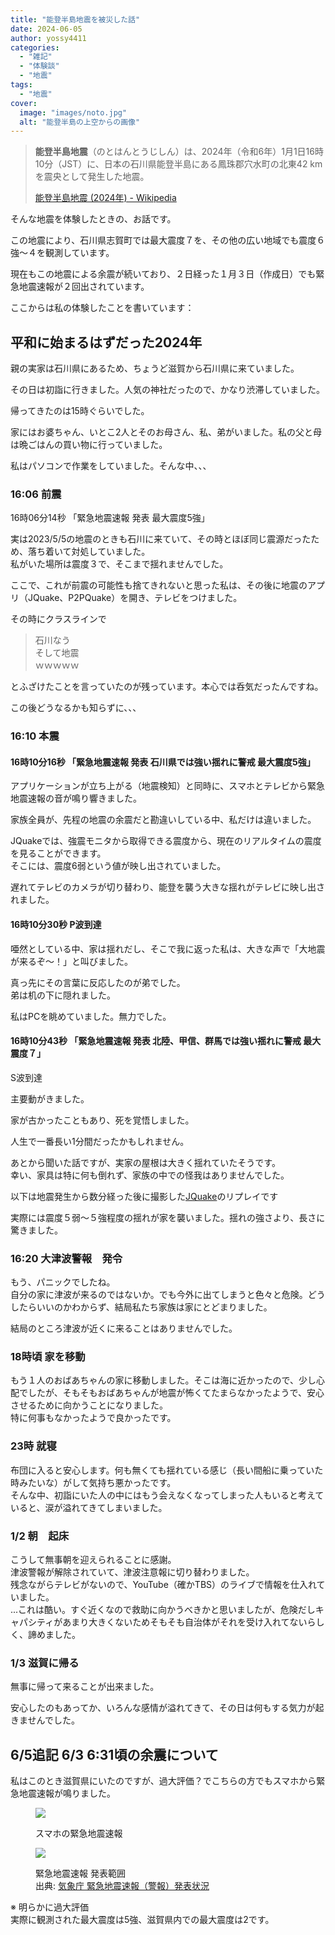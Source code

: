 ```yaml
---
title: "能登半島地震を被災した話"
date: 2024-06-05
author: yossy4411
categories:
  - "雑記"
  - "体験談"
  - "地震"
tags: 
  - "地震"
cover:
  image: "images/noto.jpg"
  alt: "能登半島の上空からの画像"
---
```


> **能登半島地震**（のとはんとうじしん）は、2024年（令和6年）1月1日16時10分（JST）に、日本の石川県能登半島にある鳳珠郡穴水町の北東42 kmを震央として発生した地震。
> 
> [能登半島地震 (2024年) - Wikipedia](https://ja.wikipedia.org/wiki/%E8%83%BD%E7%99%BB%E5%8D%8A%E5%B3%B6%E5%9C%B0%E9%9C%87_\(2024%E5%B9%B4\)#)
<!--more-->
そんな地震を体験したときの、お話です。

この地震により、石川県志賀町では最大震度７を、その他の広い地域でも震度６強～４を観測しています。

現在もこの地震による余震が続いており、２日経った１月３日（作成日）でも緊急地震速報が２回出されています。

ここからは私の体験したことを書いています：

## 平和に始まるはずだった2024年

親の実家は石川県にあるため、ちょうど滋賀から石川県に来ていました。

その日は初詣に行きました。人気の神社だったので、かなり渋滞していました。

帰ってきたのは15時ぐらいでした。

家にはお婆ちゃん、いとこ2人とそのお母さん、私、弟がいました。私の父と母は晩ごはんの買い物に行っていました。

私はパソコンで作業をしていました。そんな中、、、

### 16:06 前震

16時06分14秒 「緊急地震速報 発表 最大震度5強」

実は2023/5/5の地震のときも石川に来ていて、その時とほぼ同じ震源だったため、落ち着いて対処していました。  
私がいた場所は震度３で、そこまで揺れませんでした。

ここで、これが前震の可能性も捨てきれないと思った私は、その後に地震のアプリ（JQuake、P2PQuake）を開き、テレビをつけました。

その時にクラスラインで

> 石川なう  
> そして地震  
> ｗｗｗｗｗ

とふざけたことを言っていたのが残っています。本心では呑気だったんですね。

この後どうなるかも知らずに、、、

### 16:10 本震

#### 16時10分16秒 「緊急地震速報 発表 石川県では強い揺れに警戒 最大震度5強」

アプリケーションが立ち上がる（地震検知）と同時に、スマホとテレビから緊急地震速報の音が鳴り響きました。

家族全員が、先程の地震の余震だと勘違いしている中、私だけは違いました。

JQuakeでは、強震モニタから取得できる震度から、現在のリアルタイムの震度を見ることができます。  
そこには、震度6弱という値が映し出されていました。

遅れてテレビのカメラが切り替わり、能登を襲う大きな揺れがテレビに映し出されました。

#### 16時10分30秒 P波到達

唖然としている中、家は揺れだし、そこで我に返った私は、大きな声で「大地震が来るぞ～！」と叫びました。

真っ先にその言葉に反応したのが弟でした。  
弟は机の下に隠れました。

私はPCを眺めていました。無力でした。

#### 16時10分43秒 「緊急地震速報 発表 北陸、甲信、群馬では強い揺れに警戒 最大震度７」  
S波到達

主要動がきました。

家が古かったこともあり、死を覚悟しました。

人生で一番長い1分間だったかもしれません。

あとから聞いた話ですが、実家の屋根は大きく揺れていたそうです。  
幸い、家具は特に何も倒れず、家族の中での怪我はありませんでした。

以下は地震発生から数分経った後に撮影した[JQuake](https://jquake.net/)のリプレイです

実際には震度５弱～５強程度の揺れが家を襲いました。揺れの強さより、長さに驚きました。

### 16:20 大津波警報　発令

もう、パニックでしたね。  
自分の家に津波が来るのではないか。でも今外に出てしまうと色々と危険。どうしたらいいのかわからず、結局私たち家族は家にとどまりました。

結局のところ津波が近くに来ることはありませんでした。

### 18時頃 家を移動

もう１人のおばあちゃんの家に移動しました。そこは海に近かったので、少し心配でしたが、そもそもおばあちゃんが地震が怖くてたまらなかったようで、安心させるために向かうことになりました。  
特に何事もなかったようで良かったです。

### 23時 就寝

布団に入ると安心します。何も無くても揺れている感じ（長い間船に乗っていた時みたいな）がして気持ち悪かったです。  
そんな中、初詣にいた人の中にはもう会えなくなってしまった人もいると考えていると、涙が溢れてきてしまいました。

### 1/2 朝　起床  
こうして無事朝を迎えられることに感謝。  
津波警報が解除されていて、津波注意報に切り替わりました。  
残念ながらテレビがないので、YouTube（確かTBS）のライブで情報を仕入れていました。  
...これは酷い。すぐ近くなので救助に向かうべきかと思いましたが、危険だしキャパシティがあまり大きくないためそもそも自治体がそれを受け入れてないらしく、諦めました。

### 1/3 滋賀に帰る

無事に帰って来ることが出来ました。

安心したのもあってか、いろんな感情が溢れてきて、その日は何もする気力が起きませんでした。

## 6/5追記 6/3 6:31頃の余震について

私はこのとき滋賀県にいたのですが、過大評価？でこちらの方でもスマホから緊急地震速報が鳴りました。

<figure>

![](images/Screenshot_20240603_194212_Wireless-emergency-alerts-473x1024.jpg)

<figcaption>

スマホの緊急地震速報

</figcaption>

</figure>

<figure>

![](images/pub_si_2.png)

<figcaption>

緊急地震速報 発表範囲  
出典: [気象庁 緊急地震速報（警報）発表状況](https://www.data.jma.go.jp/svd/eew/data/nc/pub_hist/2024/01/20240101161010/reachtime/reachtime.html)

</figcaption>

</figure>

※ 明らかに過大評価  
実際に観測された最大震度は5強、滋賀県内での最大震度は2です。
